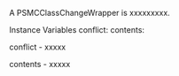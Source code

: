 A PSMCClassChangeWrapper is xxxxxxxxx.Instance Variables	conflict:		<Object>	contents:		<Object>conflict	- xxxxxcontents	- xxxxx